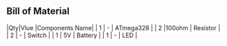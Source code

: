 ## Bill of Material

|Qty|Vlue   |Components Name|
| 1 |    -  |   ATmega328   |
| 2 |100ohm |    Resistor   |
| 2 |  -    |    Switch     |
| 1 |   5V  |    Battery    |
| 1 |  -    |     LED       |
